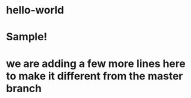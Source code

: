 # hello-world
# Sample!
# we are adding a few more lines here to make it different from the master branch
